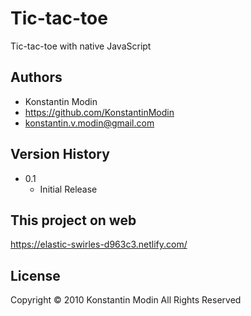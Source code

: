 # Tic-tac-toe

Tic-tac-toe with native JavaScript

## Authors

* Konstantin Modin
* https://github.com/KonstantinModin
* konstantin.v.modin@gmail.com


## Version History

* 0.1
    * Initial Release
	
## This project on web

https://elastic-swirles-d963c3.netlify.com/

## License

Copyright © 2010 Konstantin Modin All Rights Reserved
